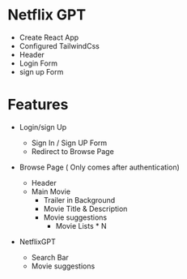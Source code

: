 # Netflix GPT

- Create React App
- Configured TailwindCss
- Header
- Login Form
- sign up Form

# Features

- Login/sign Up
  - Sign In / Sign UP Form
  - Redirect to Browse Page
- Browse Page ( Only comes after authentication)

  - Header
  - Main Movie
    - Trailer in Background
    - Movie Title & Description
    - Movie suggestions
      - Movie Lists \* N

- NetflixGPT
  - Search Bar
  - Movie suggestions
